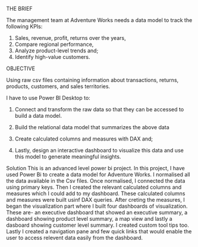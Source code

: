 THE BRIEF

The management team at Adventure Works needs a data model to track the following KPIs: 
1. Sales, revenue, profit, returns over the years,
2. Compare regional performance,
3. Analyze product-level trends and;
4. Identify high-value customers.

OBJECTIVE

Using raw csv files containing information about transactions, returns, products, customers, and sales territories.

I have to use Power BI Desktop to:

1. Connect and transform the raw data so that they can be accessed to build a data model.

2. Build the relational data model that summarizes the above data 

3. Create calculated columns and measures with DAX and;

4. Lastly, design an interactive dashboard to visualize this data and use this model to generate meaningful insights.

Solution
This is an advanced level power bi project. In this project, I have used Power Bi to create a data model for Adventure Works. I normalised all the data available in the Csv files. Once normalised, I connected the data using primary keys. Then I created the relevant calculated columns and measures which I could add to my dashboard. These calculated columns and measures were built usinf DAX queries. 
After creting the measures, I began the visualization part where I built four dashboards of visualization. These are- an executive dashboard that showed an executive summary, a dashboard showing product level summary, a map view and lastly a dasboard showing customer level summary. I created custom tool tips too. Lastly I created a navigation pane and few quick links that would enable the user to access relevent data easily from the dashboard.  
